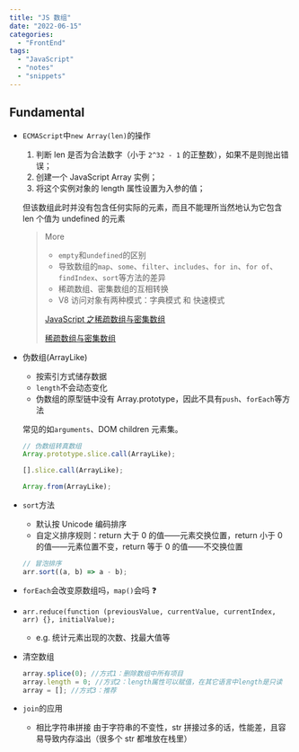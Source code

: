 ```yaml
---
title: "JS 数组"
date: "2022-06-15"
categories:
  - "FrontEnd"
tags:
  - "JavaScript"
  - "notes"
  - "snippets"
---
```


## Fundamental

- `ECMAScript`中`new Array(len)`的操作

  1. 判断 len 是否为合法数字（小于 `2^32 - 1` 的正整数），如果不是则抛出错误；
  2. 创建一个 JavaScript Array 实例；
  3. 将这个实例对象的 length 属性设置为入参的值；

  但该数组此时并没有包含任何实际的元素，而且不能理所当然地认为它包含 len 个值为 undefined 的元素

  > More
  >
  > - `empty`和`undefined`的区别
  > - 导致数组的`map`、`some`、`filter`、`includes`、`for in`、`for of`、`findIndex`、`sort`等方法的差异
  > - 稀疏数组、密集数组的互相转换
  > - V8 访问对象有两种模式：字典模式 和 快速模式
  >
  > [JavaScript 之稀疏数组与密集数组](https://juejin.cn/post/6975531514444562462)
  >
  > [稀疏数组与密集数组](https://github.com/JunreyCen/blog/issues/10)

- 伪数组(ArrayLike)

  - 按索引方式储存数据
  - `length`不会动态变化
  - 伪数组的原型链中没有 Array.prototype，因此不具有`push`、`forEach`等方法

  常见的如`arguments`、DOM children 元素集。

  ```javascript
  // 伪数组转真数组
  Array.prototype.slice.call(ArrayLike);

  [].slice.call(ArrayLike);

  Array.from(ArrayLike);
  ```

- `sort`方法

  - 默认按 Unicode 编码排序
  - 自定义排序规则：return 大于 0 的值——元素交换位置，return 小于 0 的值——元素位置不变，return 等于 0 的值——不交换位置

  ```javascript
  // 冒泡排序
  arr.sort((a, b) => a - b);
  ```

- `forEach`会改变原数组吗，`map()`会吗 :question:

- `arr.reduce(function (previousValue, currentValue, currentIndex, arr) {}, initialValue);`

  - e.g. 统计元素出现的次数、找最大值等

- 清空数组

  ```javascript
  array.splice(0); //方式1：删除数组中所有项目
  array.length = 0; //方式2：length属性可以赋值，在其它语言中length是只读
  array = []; //方式3：推荐
  ```

- `join`的应用
  - 相比字符串拼接
    由于字符串的不变性，str 拼接过多的话，性能差，且容易导致内存溢出（很多个 str 都堆放在栈里）
